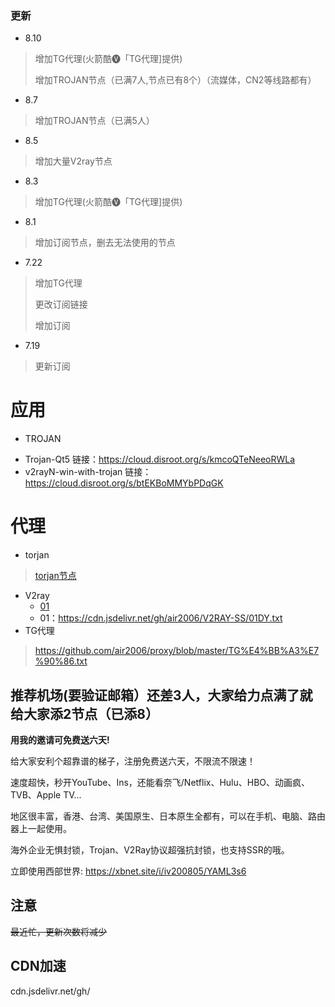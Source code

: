 ### 更新 
- 8.10
> 增加TG代理(火箭酷🅥「TG代理]提供)
>
> 增加TROJAN节点（已满7人,节点已有8个）（流媒体，CN2等线路都有）
- 8.7
> 增加TROJAN节点（已满5人）
- 8.5
> 增加大量V2ray节点
- 8.3
> 增加TG代理(火箭酷🅥「TG代理]提供)
- 8.1
>增加订阅节点，删去无法使用的节点
- 7.22 
> 增加TG代理
>
> 更改订阅链接
>
> 增加订阅
- 7.19
> 更新订阅

# 应用
- TROJAN
 * Trojan-Qt5
 链接：https://cloud.disroot.org/s/kmcoQTeNeeoRWLa
 * v2rayN-win-with-trojan
 链接：https://cloud.disroot.org/s/btEKBoMMYbPDqGK


# 代理
- torjan
> [torjan节点](https://github.com/air2006/proxy/blob/master/tor.md)
- V2ray
  * [01](https://cdn.jsdelivr.net/gh/air2006/V2RAY-SS/01DY.txt)
  * 01：https://cdn.jsdelivr.net/gh/air2006/V2RAY-SS/01DY.txt
- TG代理
> https://github.com/air2006/proxy/blob/master/TG%E4%BB%A3%E7%90%86.txt


## 推荐机场(要验证邮箱）还差3人，大家给力点满了就给大家添2节点（已添8）

**用我的邀请可免费送六天!**

给大家安利个超靠谱的梯子，注册免费送六天，不限流不限速！

速度超快，秒开YouTube、Ins，还能看奈飞/Netflix、Hulu、HBO、动画疯、TVB、Apple TV...

地区很丰富，香港、台湾、美国原生、日本原生全都有，可以在手机、电脑、路由器上一起使用。

海外企业无惧封锁，Trojan、V2Ray协议超强抗封锁，也支持SSR的哦。

立即使用西部世界: https://xbnet.site/i/iv200805/YAML3s6

## 注意
~~最近忙，更新次数将减少~~

## CDN加速
cdn.jsdelivr.net/gh/

